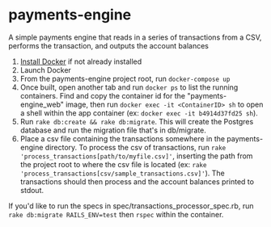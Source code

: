 # payments-engine
A simple payments engine that reads in a series of transactions from a CSV, performs the transaction, and outputs the account balances

1) [Install Docker](https://docs.docker.com/get-docker/) if not already installed
2) Launch Docker
3) From the payments-engine project root, run `docker-compose up`
4) Once built, open another tab and run `docker ps` to list the running containers. Find and copy the container id for the "payments-engine_web" image, then run `docker exec -it <ContainerID> sh` to open a shell within the app container (ex: `docker exec -it b4914d37fd25 sh`).
5) Run `rake db:create && rake db:migrate`. This will create the Postgres database and run the migration file that's in db/migrate.
6) Place a csv file containing the transactions somewhere in the payments-engine directory. To process the csv of transactions, run `rake 'process_transactions[path/to/myfile.csv]'`, inserting the path from the project root to where the csv file is located (ex: `rake 'process_transactions[csv/sample_transactions.csv]'`). The transactions should then process and the account balances printed to stdout.

If you'd like to run the specs in spec/transactions_processor_spec.rb, run `rake db:migrate RAILS_ENV=test` then `rspec` within the container.
